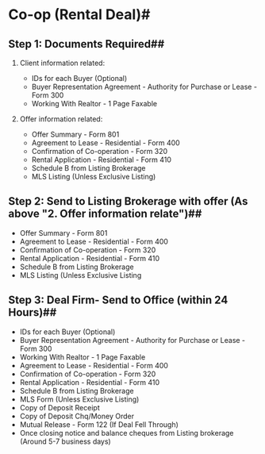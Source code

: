 # Co-op (Rental Deal)#
## Step 1: Documents Required##
1. Client information related:
   - IDs for each Buyer (Optional)
   - Buyer Representation Agreement - Authority for Purchase or Lease - Form 300
   - Working With Realtor - 1 Page Faxable

2. Offer information related:
   - Offer Summary - Form 801
   - Agreement to Lease - Residential - Form 400
   - Confirmation of Co-operation - Form 320
   - Rental Application - Residential - Form 410
   - Schedule B from Listing Brokerage
   - MLS Listing (Unless Exclusive Listing)

## Step 2: Send to Listing Brokerage with offer (As above "2. Offer information relate")##
- Offer Summary - Form 801
- Agreement to Lease - Residential - Form 400
- Confirmation of Co-operation - Form 320
- Rental Application - Residential - Form 410
- Schedule B from Listing Brokerage
- MLS Listing (Unless Exclusive Listing

## Step 3: Deal Firm- Send to Office (within 24 Hours)##
- IDs for each Buyer (Optional)
- Buyer Representation Agreement - Authority for Purchase or Lease -Form 300
- Working With Realtor - 1 Page Faxable
- Agreement to Lease - Residential - Form 400
- Confirmation of Co-operation - Form 320
- Rental Application - Residential - Form 410
- Schedule B from Listing Brokerage
- MLS Form (Unless Exclusive Listing)
- Copy of Deposit Receipt
- Copy of Deposit Chq/Money Order
- Mutual Release - Form 122 (If Deal Fell Through)
- Once closing notice and balance cheques from Listing brokerage (Around 5-7 business days)